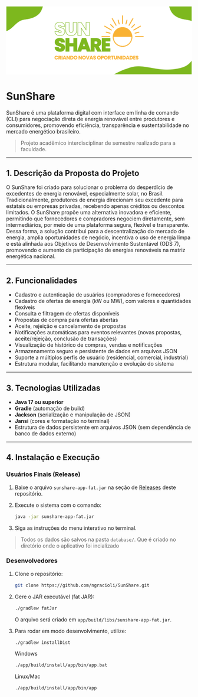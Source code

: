 <p align="center">
  <img src="public/banner.svg" alt="SunShare Banner"/>
</p>

# SunShare

SunShare é uma plataforma digital com interface em linha de comando (CLI) para negociação direta de energia renovável entre produtores e consumidores, promovendo eficiência, transparência e sustentabilidade no mercado energético brasileiro.

> Projeto acadêmico interdisciplinar de semestre realizado para a faculdade.

---

## 1. Descrição da Proposta do Projeto

O SunShare foi criado para solucionar o problema do desperdício de excedentes de energia renovável, especialmente solar, no Brasil. Tradicionalmente, produtores de energia direcionam seu excedente para estatais ou empresas privadas, recebendo apenas créditos ou descontos limitados. O SunShare propõe uma alternativa inovadora e eficiente, permitindo que fornecedores e compradores negociem diretamente, sem intermediários, por meio de uma plataforma segura, flexível e transparente. Dessa forma, a solução contribui para a descentralização do mercado de energia, amplia oportunidades de negócio, incentiva o uso de energia limpa e está alinhada aos Objetivos de Desenvolvimento Sustentável (ODS 7), promovendo o aumento da participação de energias renováveis na matriz energética nacional.

---

## 2. Funcionalidades

-   Cadastro e autenticação de usuários (compradores e fornecedores)
-   Cadastro de ofertas de energia (kW ou MW), com valores e quantidades flexíveis
-   Consulta e filtragem de ofertas disponíveis
-   Propostas de compra para ofertas abertas
-   Aceite, rejeição e cancelamento de propostas
-   Notificações automáticas para eventos relevantes (novas propostas, aceite/rejeição, conclusão de transações)
-   Visualização de histórico de compras, vendas e notificações
-   Armazenamento seguro e persistente de dados em arquivos JSON
-   Suporte a múltiplos perfis de usuário (residencial, comercial, industrial)
-   Estrutura modular, facilitando manutenção e evolução do sistema

---

## 3. Tecnologias Utilizadas

-   **Java 17 ou superior**
-   **Gradle** (automação de build)
-   **Jackson** (serialização e manipulação de JSON)
-   **Jansi** (cores e formatação no terminal)
-   Estrutura de dados persistente em arquivos JSON (sem dependência de banco de dados externo)

---

## 4. Instalação e Execução

### Usuários Finais (Release)

1. Baixe o arquivo `sunshare-app-fat.jar` na seção de [Releases](https://github.com/ngracioli/SunShare/releases) deste repositório.
2. Execute o sistema com o comando:

    ```sh
    java -jar sunshare-app-fat.jar
    ```

3. Siga as instruções do menu interativo no terminal.

> Todos os dados são salvos na pasta `database/`. Que é criado no diretório onde o aplicativo foi incializado

### Desenvolvedores

1. Clone o repositório:

    ```sh
    git clone https://github.com/ngracioli/SunShare.git
    ```

2. Gere o JAR executável (fat JAR):

    ```sh
    ./gradlew fatJar
    ```

    O arquivo será criado em `app/build/libs/sunshare-app-fat.jar`.

3. Para rodar em modo desenvolvimento, utilize:
    ```sh
    ./gradlew installDist
    ```
    Windows
    ```sh
    ./app/build/install/app/bin/app.bat
    ```
    Linux/Mac
    ```sh
    ./app/build/install/app/bin/app
    ```

